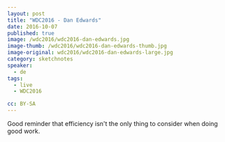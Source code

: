 ```yaml
---
layout: post
title: "WDC2016 - Dan Edwards"
date: 2016-10-07
published: true
image: /wdc2016/wdc2016-dan-edwards.jpg
image-thumb: /wdc2016/wdc2016-dan-edwards-thumb.jpg
image-original: wdc2016/wdc2016-dan-edwards-large.jpg
category: sketchnotes
speaker:
  - de
tags:
  - live
  - WDC2016

cc: BY-SA
---
```


Good reminder that efficiency isn't the only thing to consider when doing good work.

